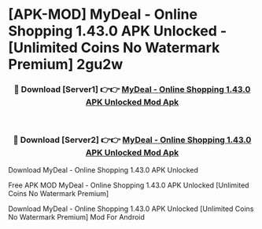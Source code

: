 # [APK-MOD] MyDeal - Online Shopping 1.43.0 APK Unlocked - [Unlimited Coins No Watermark Premium] 2gu2w



<div align="center">
<h3>🔴 Download [Server1] 👉👉 <a href="https://momento.my/?title=MyDeal_-_Online_Shopping_1.43.0_APK_Unlocked">MyDeal - Online Shopping 1.43.0 APK Unlocked Mod Apk</a></h3><br>

<h3>🔴 Download [Server2] 👉👉 <a href="https://momento.my/?title=MyDeal_-_Online_Shopping_1.43.0_APK_Unlocked">MyDeal - Online Shopping 1.43.0 APK Unlocked Mod Apk</a></h3>
</div>



Download MyDeal - Online Shopping 1.43.0 APK Unlocked 

Free APK MOD MyDeal - Online Shopping 1.43.0 APK Unlocked [Unlimited Coins No Watermark Premium]

Download MyDeal - Online Shopping 1.43.0 APK Unlocked [Unlimited Coins No Watermark Premium] Mod For Android

